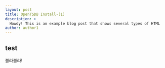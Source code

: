 ```yaml
---
layout: post
title: OpenTSDB Install-(1)
description: >
  Howdy! This is an example blog post that shows several types of HTML content supported in this theme.
author: author1
---
```


<!--
title: OpenTSDB Install-(1)
categories: posts
description: >
  [OpenTSDB 설치 Document](http://opentsdb.net/docs/build/html/installation.html)를 참고하여 작성하였습니다.
hide_description: true
-->

## test
블라블라!
